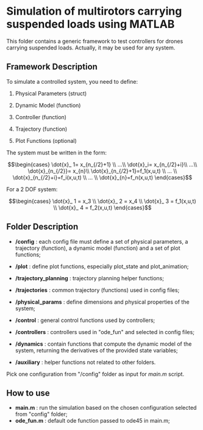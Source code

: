 # Simulation of multirotors carrying suspended loads using MATLAB

This folder contains a generic framework to test controllers for drones carrying suspended loads. Actually, it may be used for any system.

## Framework Description

To simulate a controlled system, you need to define:

1) Physical Parameters (struct)

2) Dynamic Model (function)

3) Controller (function)

4) Trajectory (function)

5) Plot Functions (optional)

The system must be written in the form:

```math
\begin{cases}
\dot{x}_ 1= x_{n_{/2}+1} \\
...\\
\dot{x}_i= x_{n_{/2}+i}\\
...\\
\dot{x}_{n_{/2}}= x_{n}\\
\dot{x}_{n_{/2}+1}=f_1(x,u,t) \\
... \\
\dot{x}_{n_{/2}+i}=f_i(x,u,t) \\
... \\
\dot{x}_{n}=f_n(x,u,t) 
\end{cases}
```

For a 2 DOF system:

```math
\begin{cases}
\dot{x}_ 1 = x_3 \\
\dot{x}_ 2 = x_4 \\
\dot{x}_ 3 = f_1(x,u,t) \\
\dot{x}_ 4 = f_2(x,u,t)
\end{cases}
```

## Folder Description

* **/config** : each config file must define a set of physical parameters, a trajectory (function), a dynamic model (function) and a set of plot functions;

* **/plot** : define plot functions, especially plot\_state and plot\_animation;

* **/trajectory_planning** : trajectory planning helper functions;

* **/trajectories** : common trajectory (functions) used in config files;

* **/physical_params** : define dimensions and physical properties of the system;

* **/control** : general control functions used by controllers;
 
* **/controllers** : controllers used in "ode\_fun" and selected in config files;

* **/dynamics** : contain functions that compute the dynamic model of the system, returning the derivatives of the provided state variables;

* **/auxiliary** : helper functions not related to other folders.


Pick one configuration from "/config" folder as input for *main.m* script. 


## How to use

* **main.m** : run the simulation based on the chosen configuration selected from "config" folder;
* **ode_fun.m** :  default ode function passed to ode45 in main.m;